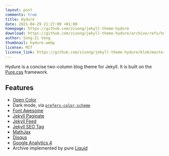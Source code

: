 ```yaml
---
layout: post
comments: true
title: Hydure
date: 2021-04-29 21:27:00 +01:00
homepage: https://github.com/zivong/jekyll-theme-hydure
download: https://github.com/zivong/jekyll-theme-hydure/archive/refs/heads/master.zip
author: Song-Zi Vong
thumbnail: hydure.webp
license: MIT
license_link: https://github.com/zivong/jekyll-theme-hydure/blob/master/LICENSE.txt
---
```


Hydure is a concise two-column blog theme for Jekyll. It is built on the [Pure.css](https://github.com/pure-css/pure) framework.

## Features

* [Open Color](https://github.com/yeun/open-color)
* Dark mode, via [`prefers-color-scheme`](https://developer.mozilla.org/en-US/docs/Web/CSS/@media/prefers-color-scheme)
* [Font Awesome](https://fontawesome.com/)
* [Jekyll Paginate](https://github.com/jekyll/jekyll-paginate)
* [Jekyll Feed](https://github.com/jekyll/jekyll-feed/)
* [Jekyll SEO Tag](https://github.com/jekyll/jekyll-seo-tag/)
* [MathJax](https://www.mathjax.org/)
* [Disqus](https://disqus.com/)
* [Google Analytics 4](https://support.google.com/analytics/answer/10089681?hl=en)
* Archive implemented by pure [Liquid](https://shopify.github.io/liquid/)
